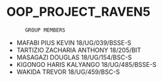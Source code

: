 # OOP_PROJECT_RAVEN5
          GROUP MEMBERS
 * MAFABI PIUS KEVIN          18/UG/039/BSSE-S
 * TARTIZIO ZACHARIA ANTHONY  18/205/BIT
 * MASAGAZI DOUGLAS           18/UG/154/BSC-S
 * KIGONGO HARIS KALYANGO     18/UG/485/BSSE-S
 * WAKIDA TREVOR              18/UG/459/BSC-S
 
